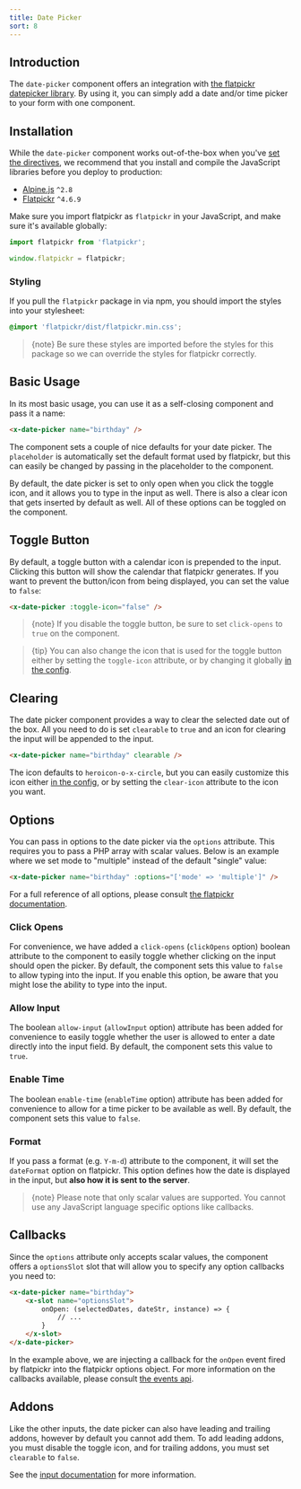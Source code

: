 ```yaml
---
title: Date Picker
sort: 8
---
```


## Introduction

The `date-picker` component offers an integration with [the flatpickr datepicker library](https://flatpickr.js.org/).
By using it, you can simply add a date and/or time picker to your form with one component.

## Installation

While the `date-picker` component works out-of-the-box when you've [set the directives](/docs/laravel-form-componentsvalue-fieldinstallation#directives),
we recommend that you install and compile the JavaScript libraries before you deploy to production:

- [Alpine.js](https://github.com/alpinejs/alpine) `^2.8`
- [Flatpickr](https://flatpickr.js.org/) `^4.6.9`

Make sure you import flatpickr as `flatpickr` in your JavaScript, and make sure it's available globally:

```js
import flatpickr from 'flatpickr';

window.flatpickr = flatpickr;
```

### Styling

If you pull the `flatpickr` package in via npm, you should import the styles into your stylesheet:

```css
@import 'flatpickr/dist/flatpickr.min.css';
```

> {note} Be sure these styles are imported before the styles for this package so we can override the styles for flatpickr correctly.

## Basic Usage

In its most basic usage, you can use it as a self-closing component and pass it a name:

```html
<x-date-picker name="birthday" />
```

The component sets a couple of nice defaults for your date picker.
The `placeholder` is automatically set the default format used by flatpickr, but this
can easily be changed by passing in the placeholder to the component.

By default, the date picker is set to only open when you click the toggle icon, and it allows
you to type in the input as well. There is also a clear icon that gets inserted by default as well.
All of these options can be toggled on the component.

## Toggle Button

By default, a toggle button with a calendar icon is prepended to the input. Clicking this button will show the calendar
that flatpickr generates. If you want to prevent the button/icon from being displayed, you can set the value to `false`:

```html
<x-date-picker :toggle-icon="false" />
```

> {note} If you disable the toggle button, be sure to set `click-opens` to `true` on the component.

> {tip} You can also change the icon that is used for the toggle button either by setting the `toggle-icon` attribute, or by changing
> it globally [in the config](https://github.com/rawilk/laravel-form-components/blob/master/config/form-components.php#L103).

## Clearing

The date picker component provides a way to clear the selected date out of the box. All you need to do is set `clearable`
to `true` and an icon for clearing the input will be appended to the input.

```html
<x-date-picker name="birthday" clearable />
```

The icon defaults to `heroicon-o-x-circle`, but you can easily customize this icon either [in the config](https://github.com/rawilk/laravel-form-components/blob/master/config/form-components.php#L109), or by setting the `clear-icon` attribute to the icon you want.

## Options

You can pass in options to the date picker via the `options` attribute. This requires you to pass a PHP
array with scalar values. Below is an example where we set mode to "multiple" instead of the default "single" value:

```html
<x-date-picker name="birthday" :options="['mode' => 'multiple']" />
```

For a full reference of all options, please consult [the flatpickr documentation](https://flatpickr.js.org/options/).

### Click Opens

For convenience, we have added a `click-opens` (`clickOpens` option) boolean attribute to the component to easily toggle whether clicking on
the input should open the picker. By default, the component sets this value to `false` to allow typing into the input.
If you enable this option, be aware that you might lose the ability to type into the input.

### Allow Input

The boolean `allow-input` (`allowInput` option) attribute has been added for convenience to easily toggle whether
the user is allowed to enter a date directly into the input field. By default, the component sets this value to `true`.

### Enable Time

The boolean `enable-time` (`enableTime` option) attribute has been added for convenience to allow for a time picker
to be available as well. By default, the component sets this value to `false`.

### Format

If you pass a format (e.g. `Y-m-d`) attribute to the component, it will set the `dateFormat` option on flatpickr. This option
defines how the date is displayed in the input, but **also how it is sent to the server**.

> {note} Please note that only scalar values are supported. You cannot use any JavaScript language specific options
> like callbacks.

## Callbacks

Since the `options` attribute only accepts scalar values, the component offers a `optionsSlot` slot that will allow you to
specify any option callbacks you need to:

```html
<x-date-picker name="birthday">
    <x-slot name="optionsSlot">
        onOpen: (selectedDates, dateStr, instance) => {
            // ...
        }
    </x-slot>
</x-date-picker>
```

In the example above, we are injecting a callback for the `onOpen` event fired by flatpickr into the flatpickr options object.
For more information on the callbacks available, please consult [the events api](https://flatpickr.js.org/events/).

## Addons

Like the other inputs, the date picker can also have leading and trailing addons, however by default you cannot add them.
To add leading addons, you must disable the toggle icon, and for trailing addons, you must set `clearable` to `false`.

See the [input documentation](/docs/laravel-form-components/v4/inputs/input#addons) for more information.
